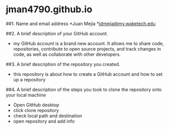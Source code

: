 # jman4790.github.io




##1. Name and email address 
*Juan Mejia 
*jdmejia@my.waketech.edu

##2. A brief description of your GitHub account.
* my GitHub account is a brand new account. It allows me to share code, repositories, contribute to open source projects, and track changes in code, as well as collaborate with other developers.

##3. A brief description of the repository you created.
* this repository is about how to create a GitHub account and how to set up a repository 

##4. A brief description of the steps you took to clone the repository onto your local machine 
* Open GitHub desktop 
* click clone repository 
* check local path and destination 
* open repository and add info 
